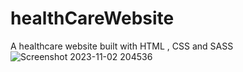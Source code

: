 # healthCareWebsite
A healthcare website built with HTML , CSS and SASS
![Screenshot 2023-11-02 204536](https://github.com/jroycodes/healthCareWebsite/assets/97290886/c8abded9-1091-4c7c-bd1b-37f728989866)
